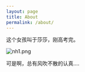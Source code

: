 ```yaml
---
layout: page
title: About
permalink: /about/
---
```


这个女孩叫于莎莎，刚高考完。

![nh1.png](https://i.loli.net/2020/07/21/12P8jOCu54cbiK6.png)

可是啊，总有风吹不散的认真....
